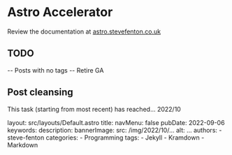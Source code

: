 # Astro Accelerator

Review the documentation at [astro.stevefenton.co.uk](https://astro.stevefenton.co.uk/)

## TODO

-- Posts with no tags
-- Retire GA

## Post cleansing

This task (starting from most recent) has reached... 2022/10

layout: src/layouts/Default.astro
title: 
navMenu: false
pubDate: 2022-09-06
keywords: 
description: 
bannerImage:
  src: /img/2022/10/...
  alt: ...
authors:
    - steve-fenton
categories:
    - Programming
tags:
    - Jekyll
    - Kramdown
    - Markdown